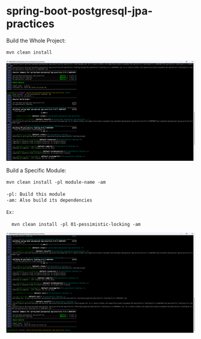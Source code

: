 # spring-boot-postgresql-jpa-practices

Build the Whole Project:

    mvn clean install
	
![alt text](./screen-shots/02-build-module-proj.png)
	
Build a Specific Module:

	mvn clean install -pl module-name -am

	-pl: Build this module
	-am: Also build its dependencies

	Ex:

	  mvn clean install -pl 01-pessimistic-locking -am

![alt text](./screen-shots/02-1-build-module-proj.png)
